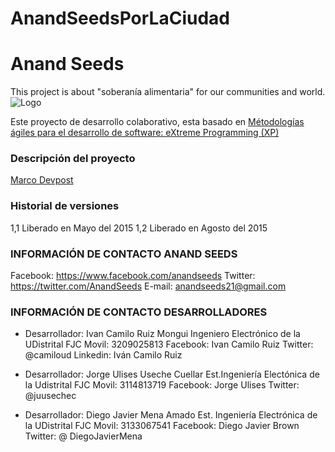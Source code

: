 # AnandSeedsPorLaCiudad
# Anand Seeds
This project is about "soberanía alimentaria" for our communities and world.
![Logo](https://fbcdn-sphotos-c-a.akamaihd.net/hphotos-ak-xat1/v/t1.0-9/11377318_889870464406345_7398053809933097278_n.png?oh=ace622db0b0755af3662438cba21f4de&oe=55EAEAB6&__gda__=1441579881_36e8e39b16c628cfefd43073a4319829)

Este proyecto de desarrollo colaborativo, esta basado en [Métodologías ágiles para el desarrollo de software: eXtreme Programming (XP)](http://www.cyta.com.ar/ta0502/v5n2a1.htm)

### Descripción del proyecto ###

[Marco Devpost](http://devpost.com/software/anand-seeds)


### Historial de versiones ###

1,1 Liberado en Mayo del 2015
1,2 Liberado en Agosto del 2015


### INFORMACIÓN DE CONTACTO ANAND SEEDS ###
Facebook: https://www.facebook.com/anandseeds 
Twitter: https://twitter.com/AnandSeeds 
E-mail: anandseeds21@gmail.com 


### INFORMACIÓN DE CONTACTO DESARROLLADORES ###

* Desarrollador: Ivan Camilo Ruiz Mongui 
Ingeniero Electrónico de la UDistrital FJC 
Movil: 3209025813 
Facebook: Ivan Camilo Ruiz 
Twitter: @camiloud Linkedin: Iván Camilo Ruiz 

* Desarrollador: Jorge Ulises Useche Cuellar 
Est.Ingeniería Electónica de la Udistrital FJC 
Movil: 3114813719 
Facebook: Jorge Ulises 
Twitter: @juusechec 

* Desarrollador: Diego Javier Mena Amado 
Est. Ingeniería Electrónica de la UDistrital FJC 
Movil: 3133067541
Facebook: Diego Javier Brown
Twitter: @ DiegoJavierMena

